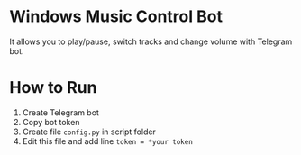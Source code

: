 # Windows Music Control Bot
It allows you to play/pause, switch tracks and change volume with Telegram bot.

# How to Run
1. Create Telegram bot
2. Copy bot token
3. Create file `config.py` in script folder
4. Edit this file and add line `token = *your token`
